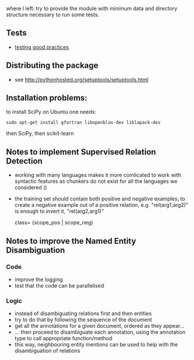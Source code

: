 where I left: try to provide the module with minimum data and directory structure necessary to run some tests. 

## Tests

* [testing good practices](http://pytest.org/latest/goodpractises.html)

## Distributing the package

* see <http://pythonhosted.org/setuptools/setuptools.html>

## Installation problems:

to install SciPy on Ubuntu one needs:

    sudo apt-get install gfortran libopenblas-dev liblapack-dev

then SciPy, then scikit-learn

## Notes to implement Supervised Relation Detection

* working with many languages makes it more comlicated to work with syntactic features as chunkers do not exist for all the languages we considered ()

* the training set should contain both positive and negative examples; to create a negative example out of a positive relation, e.g. "rel(arg1,arg2)" is enough to invert it, "rel(arg2,arg1)"

    class= (scope_pos | scope_neg)

## Notes to improve the Named Entity Disambiguation

### Code

* improve the logging
* test that the code can be parallelised

### Logic

* instead of disambiguating relations first and then entities
* try to do that by following the sequence of the document
* get all the annotations for a given document, ordered as they appear...
* ... then proceed to disambiguate each annotation, using the annotation type to call appropriate function/method
* this way, neighbouring entity mentions can be used to help with the disambiguation of relations

